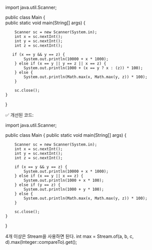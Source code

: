 import java.util.Scanner;  
  
public class Main {  
    public static void main(String[] args) {  
  
        Scanner sc = new Scanner(System.in);  
        int x = sc.nextInt();  
        int y = sc.nextInt();  
        int z = sc.nextInt();  
  
       if (x == y && y == z) {  
            System.out.println(10000 + x * 1000);  
        } else if (x == y || y == z || x == z) {  
            System.out.println(1000 + (x == y ? x : (z)) * 100);  
        } else {  
            System.out.println(Math.max(x, Math.max(y, z)) * 100);  
        }  
  
        sc.close();  
    }  
}


✅ 개선된 코드:

import java.util.Scanner;

public class Main {
    public static void main(String[] args) {

        Scanner sc = new Scanner(System.in);
        int x = sc.nextInt();
        int y = sc.nextInt();
        int z = sc.nextInt();

        if (x == y && y == z) {
            System.out.println(10000 + x * 1000);
        } else if (x == y || x == z) {
            System.out.println(1000 + x * 100);
        } else if (y == z) {
            System.out.println(1000 + y * 100);
        } else {
            System.out.println(Math.max(x, Math.max(y, z)) * 100);
        }

        sc.close();
    }
}


4개 이상은 Stream을 사용하면 된다. 
int max = Stream.of(a, b, c, d).max(Integer::compareTo).get();
